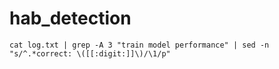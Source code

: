 # hab_detection

`cat log.txt | grep -A 3 "train model performance" | sed -n "s/^.*correct: \([[:digit:]]\)/\1/p"`
